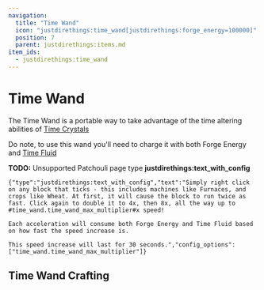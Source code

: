 ```yaml
---
navigation:
  title: "Time Wand"
  icon: "justdirethings:time_wand[justdirethings:forge_energy=100000]"
  position: 7
  parent: justdirethings:items.md
item_ids:
  - justdirethings:time_wand
---
```


# Time Wand

The Time Wand is a portable way to take advantage of the time altering abilities of [Time Crystals](./res_time_crystal.md)

Do note, to use this wand you'll need to charge it with both Forge Energy and [Time Fluid](./res_time_fluid.md)

**TODO:** Unsupported Patchouli page type **justdirethings:text_with_config**

```
{"type":"justdirethings:text_with_config","text":"Simply right click on any block that ticks - this includes machines like Furnaces, and crops like Wheat. At first, it will cause the block to run twice as fast. Click again to double it to 4x, then 8x, all the way up to #time_wand.time_wand_max_multiplier#x speed!

Each acceleration will consume both Forge Energy and Time Fluid based on how fast the speed increase is.

This speed increase will last for 30 seconds.","config_options":["time_wand.time_wand_max_multiplier"]}
```

## Time Wand Crafting



<Recipe id="justdirethings:time_wand" />

